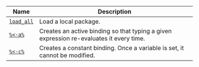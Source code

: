 | Name | Description |
| ---- | ---- |
| [`load_all`](https://github.com/hadley/devtools/blob/master/R/load.r#L85) | Load a local package. |
| [`%<-a%`](https://github.com/hadley/pryr/blob/master/R/assign-active.r#L21) | Creates an active binding so that typing a given expression re-evaluates it every time. |
| [`%<-c%`](https://github.com/hadley/pryr/blob/master/R/assign-constant.r#L22) | Creates a constant binding. Once a variable is set, it cannot be modified. |
